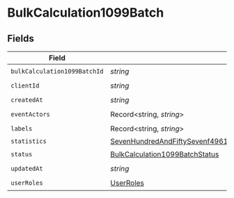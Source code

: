 # BulkCalculation1099Batch


## Fields

| Field                                                                                                                                                                                                   | Type                                                                                                                                                                                                    | Required                                                                                                                                                                                                | Description                                                                                                                                                                                             |
| ------------------------------------------------------------------------------------------------------------------------------------------------------------------------------------------------------- | ------------------------------------------------------------------------------------------------------------------------------------------------------------------------------------------------------- | ------------------------------------------------------------------------------------------------------------------------------------------------------------------------------------------------------- | ------------------------------------------------------------------------------------------------------------------------------------------------------------------------------------------------------- |
| `bulkCalculation1099BatchId`                                                                                                                                                                            | *string*                                                                                                                                                                                                | :heavy_check_mark:                                                                                                                                                                                      | N/A                                                                                                                                                                                                     |
| `clientId`                                                                                                                                                                                              | *string*                                                                                                                                                                                                | :heavy_check_mark:                                                                                                                                                                                      | N/A                                                                                                                                                                                                     |
| `createdAt`                                                                                                                                                                                             | *string*                                                                                                                                                                                                | :heavy_check_mark:                                                                                                                                                                                      | N/A                                                                                                                                                                                                     |
| `eventActors`                                                                                                                                                                                           | Record<string, *string*>                                                                                                                                                                                | :heavy_check_mark:                                                                                                                                                                                      | N/A                                                                                                                                                                                                     |
| `labels`                                                                                                                                                                                                | Record<string, *string*>                                                                                                                                                                                | :heavy_check_mark:                                                                                                                                                                                      | N/A                                                                                                                                                                                                     |
| `statistics`                                                                                                                                                                                            | [SevenHundredAndFiftySevenf4961b94334fd41cedc27262be7b14583377703cda6490b996969bd4e66c2](../../models/shared/sevenhundredandfiftysevenf4961b94334fd41cedc27262be7b14583377703cda6490b996969bd4e66c2.md) | :heavy_minus_sign:                                                                                                                                                                                      | N/A                                                                                                                                                                                                     |
| `status`                                                                                                                                                                                                | [BulkCalculation1099BatchStatus](../../models/shared/bulkcalculation1099batchstatus.md)                                                                                                                 | :heavy_check_mark:                                                                                                                                                                                      | N/A                                                                                                                                                                                                     |
| `updatedAt`                                                                                                                                                                                             | *string*                                                                                                                                                                                                | :heavy_check_mark:                                                                                                                                                                                      | N/A                                                                                                                                                                                                     |
| `userRoles`                                                                                                                                                                                             | [UserRoles](../../models/shared/userroles.md)                                                                                                                                                           | :heavy_check_mark:                                                                                                                                                                                      | N/A                                                                                                                                                                                                     |